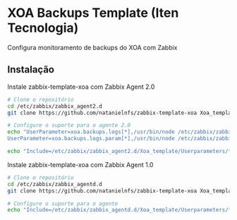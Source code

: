 # XOA Backups Template (Iten Tecnologia)

Configura monitoramento de backups do XOA com Zabbix

## Instalação

Instale zabbix-template-xoa com Zabbix Agent 2.0

```bash
# Clone o repositório
cd /etc/zabbix/zabbix_agent2.d
git clone https://github.com/natanielnfs/zabbix-template-xoa Xoa_template

# Configure o suporte para o agente 2.0
echo "UserParameter=xoa.backups.logs[*],/usr/bin/node /etc/zabbix/zabbix_agent2.d/Xoa_template/scripts/xoa-client/xoa.backups.logs.js
UserParameter=xoa.backups.logs.param[*],/usr/bin/node /etc/zabbix/zabbix_agent2.d/Xoa_template/scripts/xoa-client/xoa.backups.logs.param.js $1 $2" > /etc/zabbix/zabbix_agent2.d/Xoa_template/Userparameters/xoatemplate.conf

echo "Include=/etc/zabbix/zabbix_agent2.d/Xoa_template/Userparameters/*.conf" >> /etc/zabbix/zabbix_agent2.conf
```

Instale zabbix-template-xoa com Zabbix Agent 1.0

```bash
# Clone o repositório
cd /etc/zabbix/zabbix_agentd.d
git clone https://github.com/natanielnfs/zabbix-template-xoa Xoa_template

# Configure o suporte para o agente
echo "Include=/etc/zabbix/zabbix_agentd.d/Xoa_template/Userparameters/*.conf" >> /etc/zabbix/zabbix_agent.conf
```
